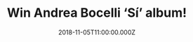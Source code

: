 ---
campaign-uuid: "c-5a8e2554-8c64-4a68-bc15-b600ce137965"
type: "Competition"
category: "Gifts"
date: "2018-11-05T11:00:00.000Z"
end-date: "2019-01-05T23:59:00.000Z"
disable-form: false
is_promoted: false
has_entry_page: true
title: "Win Andrea Bocelli ‘Sí’ album!"
competition-description: "<p>Andrea Bocelli has teamed up with some of the hottest\
  \ musical stars on the planet for his forthcoming album ‘Sí’, reuniting with his\
  \ friend Ed Sheeran after their chart-topping ‘Perfect Symphony’ on a brand new\
  \ song called ‘Amo Soltanto Te’ and joining with pop sensation Dua Lipa on the single\
  \ ‘If Only’ and we want YOU to enjoy it! That’s why we are giving away a copy of\
  \ his amazing new record to one of our members.</p>"
hero-header: "Win Andrea Bocelli ‘Sí’ album!"
terms-confirmation: "N/A"
banner-img: "https://assets.expresslyapp.com/asset-06f5c9e2-1cb7-48e0-8c29-4e73469cde1a.jpg"
logo-left-href: "http://club.expressly.io"
logo-left-image: "https://assets.expresslyapp.com/asset-02790af8-f8c1-41a3-8882-acdc454682a9.jpg"
logo-left-title: "Expressly Club"
bg-image-hero: "https://assets.expresslyapp.com/asset-d1cdc9cd-a238-4f25-94c5-cb6d58a82cfb.jpg"
bg-image-first: "https://assets.expresslyapp.com/asset-cf354445-9874-493e-9c42-01a210ba60ac.jpg"
section1-content: "<p>Sí is an album about heart and soul, positivity and family,\
  \ melody and magic. And for that reason, Bocelli chose the strong, simple title.\
  \ “In this historical period we are going through right now, we too often say no.\
  \ But yes is the word you say when you have your first kiss, when you agree with\
  \ somebody, when you want to make someone feel good. Sí is the word you say every\
  \ time things will end well. For a thousand and one reasons, sí is the expression\
  \ of a positive, powerful, human word and feeling and emotion!</p>\r\n<p>Enter below\
  \ for a chance to win Andrea Bocelli ‘Sí’ album and enjoy his beautiful voice.</p>"
entry-title: "Win Andrea Bocelli ‘Sí’ album!"
entry-content: "Enter the draw to win Andrea Bocelli ‘Sí’ album by completing the\
  \ form below before 23:59 on 5th of January 2018."
has-winner: true
winner-title: "CONGRATULATIONS to Adele S. who won Andrea Bocelli ‘Sí’ album!"
winner-banner: "https://assets.expresslyapp.com/asset-b2862d62-2fbf-4839-9bbe-eade1c92a0ca.jpg"
prize-description: "Andrea Bocelli ‘Sí’ album."
special-conditions: "Multiple entries are allowed up to one every day."
country-restrictions:
- "GB"
---